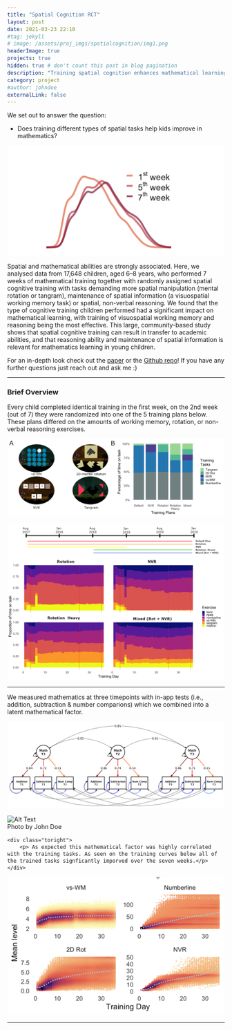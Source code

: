 ```yaml
---
title: "Spatial Cognition RCT"
layout: post
date: 2021-03-23 22:10
#tag: jekyll
# image: /assets/proj_imgs/spatialcognition/img1.png
headerImage: true
projects: true
hidden: true # don't count this post in blog pagination
description: "Training spatial cognition enhances mathematical learning in a randomized study of 17,000 children"
category: project
#author: johndoe
externalLink: false
---
```


We set out to answer the question:

 - Does training different types of spatial tasks help kids improve in mathematics?

 ![img1](/assets/proj_imgs/spatialcognition/img1.png)

Spatial and mathematical abilities are strongly associated. Here, we analysed data from 17,648 children, aged 6–8 years, who performed 7 weeks of mathematical training together with randomly assigned spatial cognitive training with tasks demanding more spatial manipulation (mental rotation or tangram), maintenance of spatial information (a visuospatial working memory task) or spatial, non-verbal reasoning. We found that the type of cognitive training children performed had a significant impact on mathematical learning, with training of visuospatial working memory and reasoning being the most effective. This large, community-based study shows that spatial cognitive training can result in transfer to academic abilities, and that reasoning ability and maintenance of spatial information is relevant for mathematics learning in young children.

For an in-depth look check out the [paper](https://rdcu.be/ck9fP) or the [Github repo](https://github.com/njudd/spatialcognition)! If you have any further questions just reach out and ask me :)

---
### Brief Overview

Every child completed identical training in the first week, on the 2nd week (out of 7) they were randomized into one of the 5 training plans below. These plans differed on the amounts of working memory, rotation, or non-verbal reasoning exercises. 

![img2](/assets/proj_imgs/spatialcognition/img2.png)

![img4](/assets/proj_imgs/spatialcognition/img4.png)

---
We measured mathematics at three timepoints with in-app tests (i.e., addition, subtraction & number comparions) which we combined into a latent mathematical factor.

![measuremod](/assets/proj_imgs/spatialcognition/Vektor_measuremod_strict.png)


<div class="side-by-side">
    <div class="toleft">
        <img class="image" src="njudd.com/assets/proj_imgs/spatialcognition/img3.png" alt="Alt Text">
        <figcaption class="caption">Photo by John Doe</figcaption>
    </div>

    <div class="toright">
        <p> As expected this mathematical factor was highly correlated with the training tasks. As seen on the training curves below all of the trained tasks signficantly imporved over the seven weeks.</p>
    </div>
</div>

![img5](/assets/proj_imgs/spatialcognition/img5.png)

---

